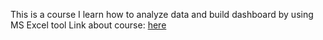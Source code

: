 This is a course I learn how to analyze data and build dashboard by using MS Excel tool
Link about course: [here](https://coursera.org/share/b92245b9632cd77aaec5dc0563fb178c)
